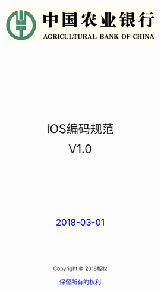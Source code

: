 
<div align = "center">
<img src="/assets/logo_big.png"/>
<br/><br/><br/><br/><br/><br/><br/><br/><br/><br/><br/><br/>
<p><font size = 6> IOS编码规范</font></p>
<p><font size = 6> V1.0</font></p>
<br/><br/><br/><br/><br/><br/><br/><br/>
<p><font size = 5 color = blue> 2018-03-01</font></p>
<br/><br/><br/><br/><br/>
Copyright © 2018版权
<p><font size = 3 color = blue> 保留所有的权利</font></p>
</div>


